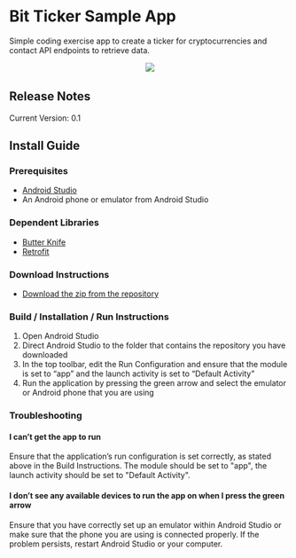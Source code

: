 # Bit Ticker Sample App
Simple coding exercise app to create a ticker for cryptocurrencies and contact API endpoints to retrieve data.

<p align="center">
  <img src ="https://i.imgur.com/aTZnas2.png"/>
</p>

## Release Notes
Current Version: 0.1

## Install Guide

### Prerequisites
* [Android Studio](https://developer.android.com/studio/index.html)
* An Android phone or emulator from Android Studio

### Dependent Libraries
* [Butter Knife](http://jakewharton.github.io/butterknife/)
* [Retrofit](http://square.github.io/retrofit/)

### Download Instructions
* [Download the zip from the repository](https://github.com/quintonj/BitServerSampleApp/archive/master.zip)

### Build / Installation / Run Instructions 
1. Open Android Studio
2. Direct Android Studio to the folder that contains the repository you have downloaded
3. In the top toolbar, edit the Run Configuration and ensure that the module is set to “app” and the launch activity is set to “Default Activity”
4. Run the application by pressing the green arrow and select the emulator or Android phone that you are using

### Troubleshooting
#### I can’t get the app to run
Ensure that the application’s run configuration is set correctly, as stated above in the Build Instructions. The module should be set to "app", the launch activity should be set to "Default Activity".

#### I don’t see any available devices to run the app on when I press the green arrow
Ensure that you have correctly set up an emulator within Android Studio or make sure that the phone you are using is connected properly. If the problem persists, restart Android Studio or your computer.


